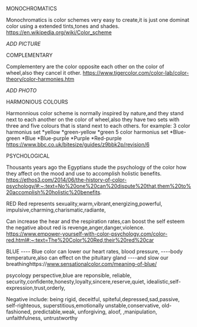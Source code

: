 MONOCHROMATICS

Monochromatics is color schemes very easy to create,it is just one dominat color using a extended tints,tones and shades.
https://en.wikipedia.org/wiki/Color_scheme

*ADD PICTURE*

COMPLEMENTARY

Complementery are the color opposite each other on the color of wheel,also they cancel it other.
https://www.tigercolor.com/color-lab/color-theory/color-harmonies.htm

*ADD PHOTO*

HARMONIOUS COLOURS

Harmonnious color scheme is normally inspired by nature,and they stand next to each another on the color of wheel,also they have two sets with three and five colours that is stand next to each others.
for example:
3 color harmonius set
*yellow
*green-yellow
*green
5 color harmonius set
*Blue-green
*Blue
*Blue-purple
*Purple
*Red-purple
https://www.bbc.co.uk/bitesize/guides/z9bbk2p/revision/6

PSYCHOLOGICAL

Thousants years ago the Egyptians stude the psychology of the color how they affect on the mood and use to accomplish holistic benefits.
https://ethos3.com/2014/06/the-history-of-color-psychology/#:~:text=No%20one%20can%20dispute%20that,them%20to%20accomplish%20holistic%20benefits.

RED 
Red represents sexuality,warm,vibrant,energizing,powerful,
impulsive,charming,charismatic,radiante,

Can increase the hear and the respiration rates,can boost the self esteem
the negative about red is revenge,anger,danger,violence.
https://www.empower-yourself-with-color-psychology.com/color-red.html#:~:text=The%20Color%20Red,their%20red%20car


BLUE
---- Blue color can lower our heart rates, blood  pressure, ----body temperature,also can effect on the pituitary gland ----and slow our breathinghttps://www.sensationalcolor.com/meaning-of-blue/


psycology perspective,blue are reponsible, reliable, security,confidente,honesty,loyalty,sincere,reserve,quiet,
idealistic,self-expression,trust,orderly,


Negative include: being rigid, deceitful, spiteful,depressed,sad,passive, self-righteous, superstitious,emotionally unstable,conservative, old-fashioned, predictable,weak, unforgiving, aloof, ,manipulation, unfaithfulness, untrustworthy












































